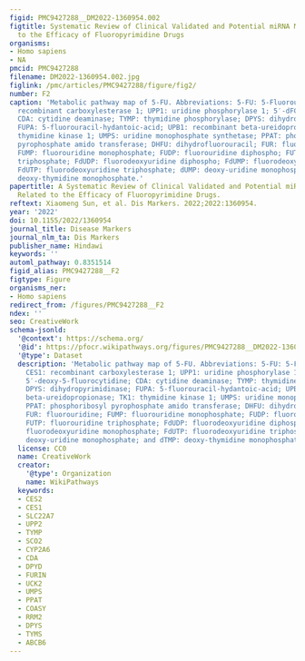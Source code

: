 ```yaml
---
figid: PMC9427288__DM2022-1360954.002
figtitle: Systematic Review of Clinical Validated and Potential miRNA Markers Related
  to the Efficacy of Fluoropyrimidine Drugs
organisms:
- Homo sapiens
- NA
pmcid: PMC9427288
filename: DM2022-1360954.002.jpg
figlink: /pmc/articles/PMC9427288/figure/fig2/
number: F2
caption: 'Metabolic pathway map of 5-FU. Abbreviations: 5-FU: 5-Fluorouracil; CES1:
  recombinant carboxylesterase 1; UPP1: uridine phosphorylase 1; 5′-dFCR: 5′-deoxy-5-fluorocytidine;
  CDA: cytidine deaminase; TYMP: thymidine phosphorylase; DPYS: dihydropyrimidinase;
  FUPA: 5-fluorouracil-hydantoic-acid; UPB1: recombinant beta-ureidopropionase; TK1:
  thymidine kinase 1; UMPS: uridine monophosphate synthetase; PPAT: phosphoribosyl
  pyrophosphate amido transferase; DHFU: dihydrofluorouracil; FUR: fluorouridine;
  FUMP: fluorouridine monophosphate; FUDP: fluorouridine diphospho; FUTP: fluorouridine
  triphosphate; FdUDP: fluorodeoxyuridine diphospho; FdUMP: fluorodeoxyuridine monophosphate;
  FdUTP: fluorodeoxyuridine triphosphate; dUMP: deoxy-uridine monophosphate; and dTMP:
  deoxy-thymidine monophosphate.'
papertitle: A Systematic Review of Clinical Validated and Potential miRNA Markers
  Related to the Efficacy of Fluoropyrimidine Drugs.
reftext: Xiaomeng Sun, et al. Dis Markers. 2022;2022:1360954.
year: '2022'
doi: 10.1155/2022/1360954
journal_title: Disease Markers
journal_nlm_ta: Dis Markers
publisher_name: Hindawi
keywords: ''
automl_pathway: 0.8351514
figid_alias: PMC9427288__F2
figtype: Figure
organisms_ner:
- Homo sapiens
redirect_from: /figures/PMC9427288__F2
ndex: ''
seo: CreativeWork
schema-jsonld:
  '@context': https://schema.org/
  '@id': https://pfocr.wikipathways.org/figures/PMC9427288__DM2022-1360954.002.html
  '@type': Dataset
  description: 'Metabolic pathway map of 5-FU. Abbreviations: 5-FU: 5-Fluorouracil;
    CES1: recombinant carboxylesterase 1; UPP1: uridine phosphorylase 1; 5′-dFCR:
    5′-deoxy-5-fluorocytidine; CDA: cytidine deaminase; TYMP: thymidine phosphorylase;
    DPYS: dihydropyrimidinase; FUPA: 5-fluorouracil-hydantoic-acid; UPB1: recombinant
    beta-ureidopropionase; TK1: thymidine kinase 1; UMPS: uridine monophosphate synthetase;
    PPAT: phosphoribosyl pyrophosphate amido transferase; DHFU: dihydrofluorouracil;
    FUR: fluorouridine; FUMP: fluorouridine monophosphate; FUDP: fluorouridine diphospho;
    FUTP: fluorouridine triphosphate; FdUDP: fluorodeoxyuridine diphospho; FdUMP:
    fluorodeoxyuridine monophosphate; FdUTP: fluorodeoxyuridine triphosphate; dUMP:
    deoxy-uridine monophosphate; and dTMP: deoxy-thymidine monophosphate.'
  license: CC0
  name: CreativeWork
  creator:
    '@type': Organization
    name: WikiPathways
  keywords:
  - CES2
  - CES1
  - SLC22A7
  - UPP2
  - TYMP
  - SCO2
  - CYP2A6
  - CDA
  - DPYD
  - FURIN
  - UCK2
  - UMPS
  - PPAT
  - COASY
  - RRM2
  - DPYS
  - TYMS
  - ABCB6
---
```

